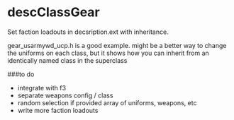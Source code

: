 # descClassGear
Set faction loadouts in decsription.ext with inheritance.

gear_usarmywd_ucp.h is a good example. might be a better way to change the uniforms on each class, but it shows how you can inherit from an identically named class in the superclass

###to do
- integrate with f3
- separate weapons config / class
- random selection if provided array of uniforms, weapons, etc
- write more faction loadouts
